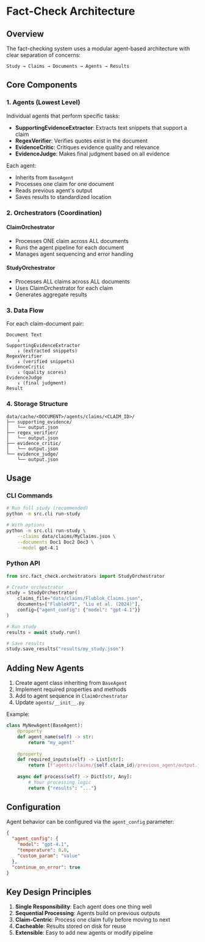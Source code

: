 # Fact-Check Architecture

## Overview

The fact-checking system uses a modular agent-based architecture with clear separation of concerns:

```
Study → Claims → Documents → Agents → Results
```

## Core Components

### 1. Agents (Lowest Level)
Individual agents that perform specific tasks:

- **SupportingEvidenceExtractor**: Extracts text snippets that support a claim
- **RegexVerifier**: Verifies quotes exist in the document
- **EvidenceCritic**: Critiques evidence quality and relevance
- **EvidenceJudge**: Makes final judgment based on all evidence

Each agent:
- Inherits from `BaseAgent`
- Processes one claim for one document
- Reads previous agent's output
- Saves results to standardized location

### 2. Orchestrators (Coordination)

#### ClaimOrchestrator
- Processes ONE claim across ALL documents
- Runs the agent pipeline for each document
- Manages agent sequencing and error handling

#### StudyOrchestrator  
- Processes ALL claims across ALL documents
- Uses ClaimOrchestrator for each claim
- Generates aggregate results

### 3. Data Flow

For each claim-document pair:
```
Document Text
    ↓
SupportingEvidenceExtractor
    ↓ (extracted snippets)
RegexVerifier
    ↓ (verified snippets)
EvidenceCritic
    ↓ (quality scores)
EvidenceJudge
    ↓ (final judgment)
Result
```

### 4. Storage Structure

```
data/cache/<DOCUMENT>/agents/claims/<CLAIM_ID>/
├── supporting_evidence/
│   └── output.json
├── regex_verifier/
│   └── output.json
├── evidence_critic/
│   └── output.json
└── evidence_judge/
    └── output.json
```

## Usage

### CLI Commands

```bash
# Run full study (recommended)
python -m src.cli run-study

# With options
python -m src.cli run-study \
    --claims data/claims/MyClaims.json \
    --documents Doc1 Doc2 Doc3 \
    --model gpt-4.1
```

### Python API

```python
from src.fact_check.orchestrators import StudyOrchestrator

# Create orchestrator
study = StudyOrchestrator(
    claims_file="data/claims/Flublok_Claims.json",
    documents=["FlublokPI", "Liu et al. (2024)"],
    config={"agent_config": {"model": "gpt-4.1"}}
)

# Run study
results = await study.run()

# Save results
study.save_results("results/my_study.json")
```

## Adding New Agents

1. Create agent class inheriting from `BaseAgent`
2. Implement required properties and methods
3. Add to agent sequence in `ClaimOrchestrator`
4. Update `agents/__init__.py`

Example:
```python
class MyNewAgent(BaseAgent):
    @property
    def agent_name(self) -> str:
        return "my_agent"
    
    @property
    def required_inputs(self) -> List[str]:
        return [f"agents/claims/{self.claim_id}/previous_agent/output.json"]
    
    async def process(self) -> Dict[str, Any]:
        # Your processing logic
        return {"results": "..."}
```

## Configuration

Agent behavior can be configured via the `agent_config` parameter:

```json
{
  "agent_config": {
    "model": "gpt-4.1",
    "temperature": 0.0,
    "custom_param": "value"
  },
  "continue_on_error": true
}
```

## Key Design Principles

1. **Single Responsibility**: Each agent does one thing well
2. **Sequential Processing**: Agents build on previous outputs
3. **Claim-Centric**: Process one claim fully before moving to next
4. **Cacheable**: Results stored on disk for reuse
5. **Extensible**: Easy to add new agents or modify pipeline